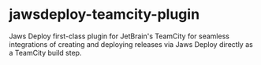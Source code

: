 # jawsdeploy-teamcity-plugin
Jaws Deploy first-class plugin for JetBrain's TeamCity for seamless integrations of creating and deploying releases via Jaws Deploy directly as a TeamCity build step.
